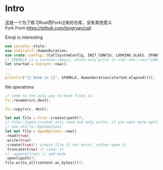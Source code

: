 # Intro
这是一个为了练习Rust而Fork过来的仓库，没有其他意义  
Fork From https://github.com/bingryan/call  

Emoji is interesting
```Rust
use console::style;  
use indicatif::HumanDuration;
use crate::config::{CallSystemConfig, INIT_CONFIG, LOOKING_GLASS, SPARKLE};
// SPARKLE is a console::Emoji, which only print in std::env::var("LANG").to_uppercase().ends_with("UTF-8")
let started = Instant::now();  
...  
...
println!("{} Done in {}", SPARKLE, HumanDuration(started.elapsed()));  
```    
  
file operations
```Rust
// seem to the only way to move files is:
fs::rename(src,dest);

fs::copy(src, dest);

let mut file = File::create(&path)?;
// File::{open,create} only read and only write, if you want more options:
// use std:fs::OpenOptions
let mut file = OpenOptions::new()
.read(true)
.write(true)
.create(true)// create file if not exist, either open it
.truncate(true) // clear it
// .append(true) // add mode
.open(&path)?;
file.write_all(content.as_bytes())?;

```    